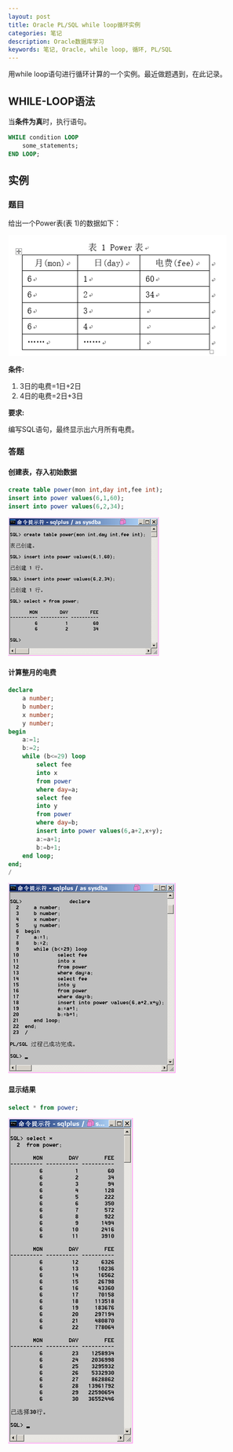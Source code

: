 ```yaml
---
layout: post
title: Oracle PL/SQL while loop循环实例
categories: 笔记
description: Oracle数据库学习
keywords: 笔记, Oracle, while loop, 循环, PL/SQL
---
```


用while loop语句进行循环计算的一个实例。最近做题遇到，在此记录。

## WHILE-LOOP语法

当**条件为真**时，执行语句。

```sql
WHILE condition LOOP
	some_statements;
END LOOP;
```

## 实例

### 题目

给出一个Power表(表 1)的数据如下：

<p><img src="/images/2017-11-29-Oracle-PL-SQL-while-loop/table1.png" alt="table1" width="446"></p>


**条件:**

1. 3日的电费=1日+2日
2. 4日的电费=2日+3日

**要求:**

编写SQL语句，最终显示出六月所有电费。

### 答题

#### 创建表，存入初始数据

```sql
create table power(mon int,day int,fee int);
insert into power values(6,1,60);
insert into power values(6,2,34);
```

<p><img src="/images/2017-11-29-Oracle-PL-SQL-while-loop/createtable.png" alt="create table" width="307"></p>

#### 计算整月的电费

```sql
declare
	a number;
	b number;
	x number;
	y number;
begin
	a:=1;
	b:=2;
	while (b<=29) loop
		select fee
		into x
		from power
		where day=a;
		select fee
		into y
		from power
		where day=b;
		insert into power values(6,a+2,x+y);
		a:=a+1;
		b:=b+1;
	end loop;
end;
/
```

<p><img src="/images/2017-11-29-Oracle-PL-SQL-while-loop/calculate.png" alt="calculate" width="341"></p>

#### 显示结果

```sql
select * from power;
```

<p><img src="/images/2017-11-29-Oracle-PL-SQL-while-loop/result.png" alt="result" width="254"></p>